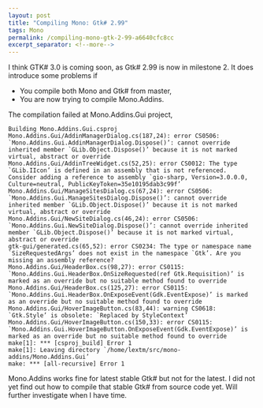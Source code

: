 ```yaml
---
layout: post
title: "Compiling Mono: Gtk# 2.99"
tags: Mono
permalink: /compiling-mono-gtk-2-99-a6640cfc8cc
excerpt_separator: <!--more-->
---
```

I think GTK# 3.0 is coming soon, as Gtk# 2.99 is now in milestone 2. It does introduce some problems if

* You compile both Mono and Gtk# from master,
* You are now trying to compile Mono.Addins.
<!--more-->

The compilation failed at Mono.Addins.Gui project,

``` text
Building Mono.Addins.Gui.csproj
Mono.Addins.Gui/AddinManagerDialog.cs(187,24): error CS0506: `Mono.Addins.Gui.AddinManagerDialog.Dispose()’: cannot override inherited member `GLib.Object.Dispose()’ because it is not marked virtual, abstract or override
Mono.Addins.Gui/AddinTreeWidget.cs(52,25): error CS0012: The type `GLib.IIcon’ is defined in an assembly that is not referenced. Consider adding a reference to assembly `gio-sharp, Version=3.0.0.0, Culture=neutral, PublicKeyToken=35e10195dab3c99f’
Mono.Addins.Gui/ManageSitesDialog.cs(67,24): error CS0506: `Mono.Addins.Gui.ManageSitesDialog.Dispose()’: cannot override inherited member `GLib.Object.Dispose()’ because it is not marked virtual, abstract or override
Mono.Addins.Gui/NewSiteDialog.cs(46,24): error CS0506: `Mono.Addins.Gui.NewSiteDialog.Dispose()’: cannot override inherited member `GLib.Object.Dispose()’ because it is not marked virtual, abstract or override
gtk-gui/generated.cs(65,52): error CS0234: The type or namespace name `SizeRequestedArgs’ does not exist in the namespace `Gtk’. Are you missing an assembly reference?
Mono.Addins.Gui/HeaderBox.cs(98,27): error CS0115: `Mono.Addins.Gui.HeaderBox.OnSizeRequested(ref Gtk.Requisition)’ is marked as an override but no suitable method found to override
Mono.Addins.Gui/HeaderBox.cs(125,27): error CS0115: `Mono.Addins.Gui.HeaderBox.OnExposeEvent(Gdk.EventExpose)’ is marked as an override but no suitable method found to override
Mono.Addins.Gui/HoverImageButton.cs(83,44): warning CS0618: `Gtk.Style’ is obsolete: `Replaced by StyleContext’
Mono.Addins.Gui/HoverImageButton.cs(150,33): error CS0115: `Mono.Addins.Gui.HoverImageButton.OnExposeEvent(Gdk.EventExpose)’ is marked as an override but no suitable method found to override
make[1]: *** [csproj_build] Error 1
make[1]: Leaving directory `/home/lextm/src/mono-addins/Mono.Addins.Gui’
make: *** [all-recursive] Error 1
```

Mono.Addins works fine for latest stable Gtk# but not for the latest. I did not yet find out how to compile that stable Gtk# from source code yet. Will further investigate when I have time.
